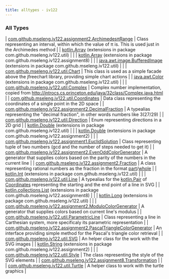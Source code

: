 ```yaml
---
title: alltypes - iv122
---
```


### All Types

| [com.github.mseleng.iv122.assignment2.ArchimedesπRange](../com.github.mseleng.iv122.assignment2/-archimedesπ-range/index.md) | Class representing an interval, within which the value of π is. This is used just in the Archimedes method |
| [kotlin.Array](../com.github.mseleng.iv122.util/kotlin.-array/index.md) (extensions in package com.github.mseleng.iv122.util) |  |
| [kotlin.Array](../com.github.mseleng.iv122.assignment8/kotlin.-array/index.md) (extensions in package com.github.mseleng.iv122.assignment8) |  |
| [java.awt.image.BufferedImage](../com.github.mseleng.iv122.util/java.awt.image.-buffered-image/index.md) (extensions in package com.github.mseleng.iv122.util) |  |
| [com.github.mseleng.iv122.util.Chart](../com.github.mseleng.iv122.util/-chart/index.md) | This class is used as a simple facade above the jfreechart library, providing simple chart actions |
| [java.awt.Color](../com.github.mseleng.iv122.util/java.awt.-color/index.md) (extensions in package com.github.mseleng.iv122.util) |  |
| [com.github.mseleng.iv122.util.Complex](../com.github.mseleng.iv122.util/-complex/index.md) | Complex number implementation, copied from
http://introcs.cs.princeton.edu/java/32class/Complex.java.html |
| [com.github.mseleng.iv122.util.Coordinates](../com.github.mseleng.iv122.util/-coordinates/index.md) | Data class representing the coordinates of a single point in the 2D space |
| [com.github.mseleng.iv122.assignment2.DecimalFraction](../com.github.mseleng.iv122.assignment2/-decimal-fraction.md) | A typealias representing the "decimal fraction", in other words numbers like 3(27/29) |
| [com.github.mseleng.iv122.util.Direction](../com.github.mseleng.iv122.util/-direction/index.md) | Enum representing directions in a 2D grid |
| [kotlin.Double](../com.github.mseleng.iv122.util/kotlin.-double/index.md) (extensions in package com.github.mseleng.iv122.util) |  |
| [kotlin.Double](../com.github.mseleng.iv122.assignment2/kotlin.-double/index.md) (extensions in package com.github.mseleng.iv122.assignment2) |  |
| [com.github.mseleng.iv122.assignment1.EuclidSolution](../com.github.mseleng.iv122.assignment1/-euclid-solution/index.md) | Class representing tuple of two numbers (gcd and the number of steps needed to get it) |
| [com.github.mseleng.iv122.assignment2.EvenOddColorGenerator](../com.github.mseleng.iv122.assignment2/-even-odd-color-generator/index.md) | A generator that supplies colors based on the parity of the numbers in the current line |
| [com.github.mseleng.iv122.assignment2.Fraction](../com.github.mseleng.iv122.assignment2/-fraction/index.md) | A class representing rational numbers as the fraction in the format [part](../com.github.mseleng.iv122.assignment2/-fraction/part.md)/[whole](../com.github.mseleng.iv122.assignment2/-fraction/whole.md) |
| [kotlin.Int](../com.github.mseleng.iv122.util/kotlin.-int/index.md) (extensions in package com.github.mseleng.iv122.util) |  |
| [com.github.mseleng.iv122.util.Line](../com.github.mseleng.iv122.util/-line.md) | A typealias for the [kotlin.Pair](#) of [Coordinates](../com.github.mseleng.iv122.util/-coordinates/index.md) representing the starting and the end point of a line in SVG |
| [kotlin.collections.List](../com.github.mseleng.iv122.assignment8/kotlin.collections.-list/index.md) (extensions in package com.github.mseleng.iv122.assignment8) |  |
| [kotlin.Long](../com.github.mseleng.iv122.util/kotlin.-long/index.md) (extensions in package com.github.mseleng.iv122.util) |  |
| [com.github.mseleng.iv122.assignment2.ModuloColorGenerator](../com.github.mseleng.iv122.assignment2/-modulo-color-generator/index.md) | A generator that supplies colors based on current line's modulus |
| [com.github.mseleng.iv122.util.ParametricLine](../com.github.mseleng.iv122.util/-parametric-line/index.md) | Class representing a line in Carthesian system, more specificaly its parametric representation |
| [com.github.mseleng.iv122.assignment2.PascalTriangleColorGenerator](../com.github.mseleng.iv122.assignment2/-pascal-triangle-color-generator/index.md) | An interface providing simple method for the Pascal's triangle color retrieval |
| [com.github.mseleng.iv122.util.SVG](../com.github.mseleng.iv122.util/-s-v-g/index.md) | An helper class for the work with the SVG images |
| [kotlin.String](../com.github.mseleng.iv122.assignment2/kotlin.-string/index.md) (extensions in package com.github.mseleng.iv122.assignment2) |  |
| [com.github.mseleng.iv122.util.Style](../com.github.mseleng.iv122.util/-style/index.md) | The class representing the style of the SVG elements |
| [com.github.mseleng.iv122.assignment8.Transformation](../com.github.mseleng.iv122.assignment8/-transformation.md) |  |
| [com.github.mseleng.iv122.util.Turtle](../com.github.mseleng.iv122.util/-turtle/index.md) | A helper class to work with the turtle graphics |

